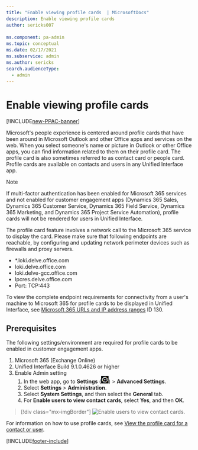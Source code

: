 ```yaml
---
title: "Enable viewing profile cards  | MicrosoftDocs"
description: Enable viewing profile cards 
author: sericks007

ms.component: pa-admin
ms.topic: conceptual
ms.date: 02/17/2021
ms.subservice: admin
ms.author: sericks
search.audienceType: 
  - admin
---
```

# Enable viewing profile cards

[!INCLUDE[new-PPAC-banner](~/includes/new-PPAC-banner.md)]

<!-- legacy procedure -->

Microsoft's people experience is centered around profile cards that have been around in Microsoft Outlook and other Office apps and services on the web. When you select someone's name or picture in Outlook or other Office apps, you can find information related to them on their profile card. The profile card is also sometimes referred to as contact card or people card. Profile cards are available on contacts and users in any Unified Interface app.

> [!NOTE]
> If multi-factor authentication has been enabled for Microsoft 365 services and not enabled for customer engagement apps (Dynamics 365 Sales, Dynamics 365 Customer Service, Dynamics 365 Field Service, Dynamics 365 Marketing, and Dynamics 365 Project Service Automation), profile cards will not be rendered for users in Unified Interface.
>
> The profile card feature involves a network call to the Microsoft 365 service to display the card. Please make sure that following endpoints are reachable, by configuring and updating network perimeter devices such as firewalls and proxy servers.
> 
> - *.loki.delve.office.com
> - loki.delve.office.com
> - loki.delve-gcc.office.com
> - lpcres.delve.office.com 
> - Port: TCP:443 
> 
> To view the complete endpoint requirements for connectivity from a user's machine to Microsoft 365 for profile cards to be displayed in Unified Interface, see [Microsoft 365 URLs and IP address ranges](/office365/enterprise/urls-and-ip-address-ranges#microsoft-365-common-and-office-online) ID 130.

## Prerequisites

The following settings/environment are required for profile cards to be enabled in customer engagement apps.

1. Microsoft 365 (Exchange Online)
2. Unified Interface Build 9.1.0.4626 or higher
3. Enable Admin setting
   1. In the web app, go to **Settings** (![Settings.](media/settings-gear-icon.png "Settings")) > **Advanced Settings**.
   2. Select **Settings** > **Administration**.
   3. Select **System Settings**, and then select the **General** tab. 
   4. For **Enable users to view contact cards**, select **Yes**, and then **OK**.

> [!div class="mx-imgBorder"] 
> ![Enable users to view contact cards.](media/enable-users-view-contact-cards.png "Enable users to view contact cards")

For information on how to use profile cards, see [View the profile card for a contact or user](/powerapps/user/profile-cards).







[!INCLUDE[footer-include](../includes/footer-banner.md)]
